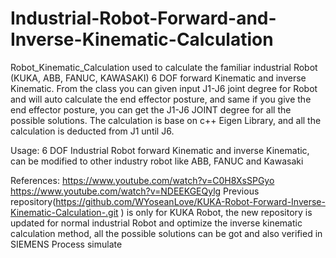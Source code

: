 # Industrial-Robot-Forward-and-Inverse-Kinematic-Calculation
Robot_Kinematic_Calculation used to calculate the familiar industrial Robot (KUKA, ABB, FANUC, KAWASAKI) 6 DOF forward Kinematic and inverse Kinematic. From the class you can given input J1-J6 joint degree for Robot and will auto calculate the end effector posture, and same if you give the end effector posture, you can get the J1-J6 JOINT degree for all the possible solutions. The calculation is base on c++ Eigen Library, and all the calculation is deducted from J1 until J6.

Usage: 6 DOF Industrial Robot forward Kinematic and inverse Kinematic, can be modified to other industry robot like ABB, FANUC and Kawasaki

References: https://www.youtube.com/watch?v=C0H8XsSPGyo https://www.youtube.com/watch?v=NDEEKGEQylg
Previous repository(https://github.com/WYoseanLove/KUKA-Robot-Forward-Inverse-Kinematic-Calculation-.git ) is only for KUKA Robot, the new repository is updated for normal industrial Robot and optimize the inverse kinematic calculation method, all the possible solutions can be got and also verified in SIEMENS Process simulate
